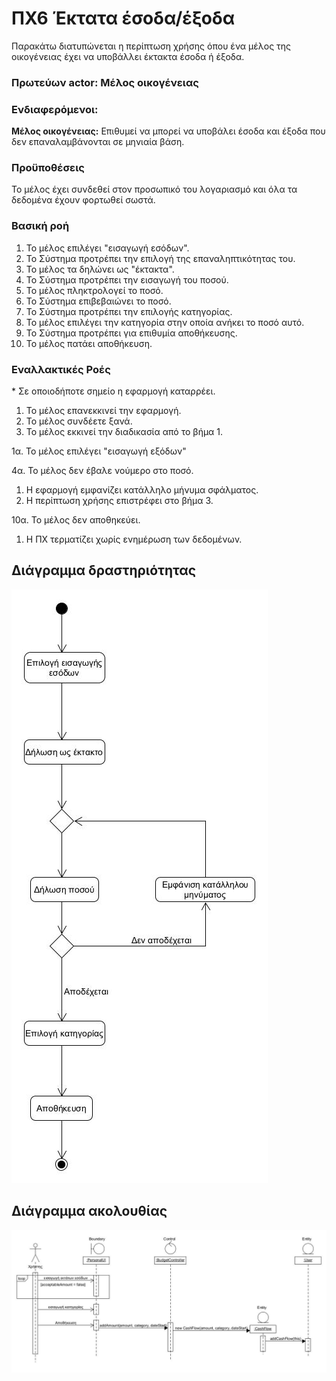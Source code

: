 # ΠΧ6 Έκτατα έσοδα/έξοδα
Παρακάτω διατυπώνεται η περίπτωση χρήσης όπου ένα μέλος της οικογένειας έχει να υποβάλλει έκτακτα έσοδα ή έξοδα.

### Πρωτεύων actor: Μέλος οικογένειας

### Ενδιαφερόμενοι:

**Μέλος οικογένειας:** Επιθυμεί να μπορεί να υποβάλει έσοδα και έξοδα που δεν επαναλαμβάνονται σε μηνιαία βάση.

### Προϋποθέσεις

Το μέλος έχει συνδεθεί στον προσωπικό του λογαριασμό και όλα τα δεδομένα έχουν φορτωθεί σωστά.

### Βασική ροή

1. Το μέλος επιλέγει "εισαγωγή εσόδων".
2. Το Σύστημα προτρέπει την επιλογή της επαναληπτικότητας του.
3. Το μέλος τα δηλώνει ως "έκτακτα".
4. Το Σύστημα προτρέπει την εισαγωγή του ποσού.
5. Το μέλος πληκτρολογεί το ποσό.
6. Το Σύστημα επιβεβαιώνει το ποσό.
7. Το Σύστημα προτρέπει την επιλογής κατηγορίας.
8. Το μέλος επιλέγει την κατηγορία στην οποία ανήκει το ποσό αυτό.
9. Το Σύστημα προτρέπει για επιθυμία αποθήκευσης.
10. Το μέλος πατάει αποθήκευση.

### Εναλλακτικές Ροές

\* Σε οποιοδήποτε σημείο η εφαρμογή καταρρέει.

1. Το μέλος επανεκκινεί την εφαρμογή.
2. Το μέλος συνδέετε ξανά.
3. Το μέλος εκκινεί την διαδικασία από το βήμα 1.

1α. Το μέλος επιλέγει "εισαγωγή εξόδων"

4α. Το μέλος δεν έβαλε νούμερο στο ποσό.
1. Η εφαρμογή εμφανίζει κατάλληλο μήνυμα σφάλματος.
2. Η περίπτωση χρήσης επιστρέφει στο βήμα 3.

10α. Το μέλος δεν αποθηκεύει.
1. Η ΠΧ τερματίζει χωρίς ενημέρωση των δεδομένων.


## Διάγραμμα δραστηριότητας
![image](/docs/markdown/uml/requirements/uc6-activity-diagram.jpg)

## Διάγραμμα ακολουθίας

![image](/docs/markdown/uml/requirements/uc6-sequence-diagram.jpg)